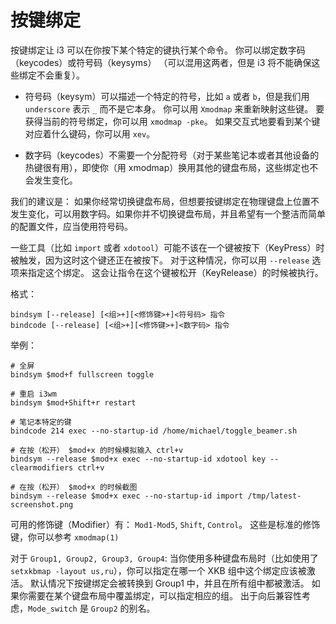# 按键绑定

按键绑定让 i3 可以在你按下某个特定的键执行某个命令。
你可以绑定数字码（keycodes）或符号码（keysyms）
（可以混用这两者，但是 i3 将不能确保这些绑定不会重复）。

- 符号码（keysym）可以描述一个特定的符号，比如 `a` 或者 `b`，但是我们用 `underscore` 表示 `_` 而不是它本身。
你可以用 `Xmodmap` 来重新映射这些键。
要获得当前的符号绑定，你可以用 `xmodmap -pke`。
如果交互式地要看到某个键对应着什么键码，你可以用 `xev`。

- 数字码（keycodes）不需要一个分配符号（对于某些笔记本或者其他设备的热键很有用），即使你（用 xmodmap）换用其他的键盘布局，这些绑定也不会发生变化。

我们的建议是：
如果你经常切换键盘布局，但想要按键绑定在物理键盘上位置不发生变化，可以用数字码。如果你并不切换键盘布局，并且希望有一个整洁而简单的配置文件，应当使用符号码。

一些工具（比如 `import` 或者 `xdotool`）可能不该在一个键被按下（KeyPress）时被触发，因为这时这个键还正在被按下。
对于这种情况，你可以用 `--release` 选项来指定这个绑定。
这会让指令在这个键被松开（KeyRelease）的时候被执行。

格式：
```
bindsym [--release] [<组>+][<修饰键>+]<符号码> 指令
bindcode [--release] [<组>+][<修饰键>+]<数字码> 指令
```

举例：
```
# 全屏
bindsym $mod+f fullscreen toggle

# 重启 i3wm
bindsym $mod+Shift+r restart

# 笔记本特定的键
bindcode 214 exec --no-startup-id /home/michael/toggle_beamer.sh

# 在按（松开） $mod+x 的时候模拟输入 ctrl+v
bindsym --release $mod+x exec --no-startup-id xdotool key --clearmodifiers ctrl+v

# 在按（松开） $mod+x 的时候截图
bindsym --release $mod+x exec --no-startup-id import /tmp/latest-screenshot.png
```

可用的修饰键（Modifier）有：
`Mod1-Mod5`, `Shift`, `Control`。
这些是标准的修饰键，你可以参考 `xmodmap(1)`

对于 `Group1, Group2, Group3, Group4`:
当你使用多种键盘布局时（比如使用了 `setxkbmap -layout us,ru`），你可以指定在哪一个 XKB 组中这个绑定应该被激活。
默认情况下按键绑定会被转换到 Group1 中，并且在所有组中都被激活。
如果你需要在某个键盘布局中覆盖绑定，可以指定相应的组。
出于向后兼容性考虑，`Mode_switch` 是 `Group2` 的别名。

